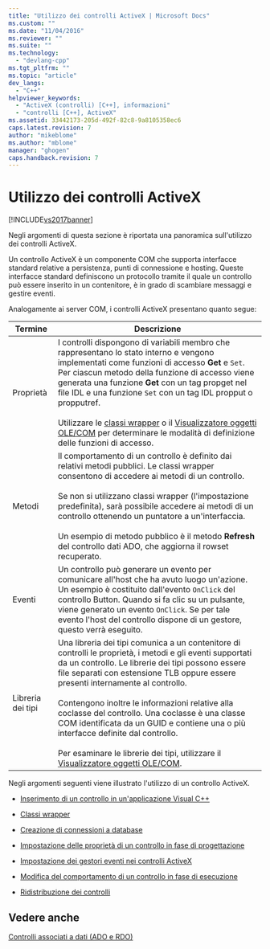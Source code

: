 ```yaml
---
title: "Utilizzo dei controlli ActiveX | Microsoft Docs"
ms.custom: ""
ms.date: "11/04/2016"
ms.reviewer: ""
ms.suite: ""
ms.technology: 
  - "devlang-cpp"
ms.tgt_pltfrm: ""
ms.topic: "article"
dev_langs: 
  - "C++"
helpviewer_keywords: 
  - "ActiveX (controlli) [C++], informazioni"
  - "controlli [C++], ActiveX"
ms.assetid: 33442173-205d-492f-82c8-9a8105358ec6
caps.latest.revision: 7
author: "mikeblome"
ms.author: "mblome"
manager: "ghogen"
caps.handback.revision: 7
---
```

# Utilizzo dei controlli ActiveX
[!INCLUDE[vs2017banner](../../assembler/inline/includes/vs2017banner.md)]

Negli argomenti di questa sezione è riportata una panoramica sull'utilizzo dei controlli ActiveX.  
  
 Un controllo ActiveX è un componente COM che supporta interfacce standard relative a persistenza, punti di connessione e hosting.  Queste interfacce standard definiscono un protocollo tramite il quale un controllo può essere inserito in un contenitore, è in grado di scambiare messaggi e gestire eventi.  
  
 Analogamente ai server COM, i controlli ActiveX presentano quanto segue:  
  
|Termine|Descrizione|  
|-------------|-----------------|  
|Proprietà|I controlli dispongono di variabili membro che rappresentano lo stato interno e vengono implementati come funzioni di accesso **Get** e `Set`.  Per ciascun metodo della funzione di accesso viene generata una funzione **Get** con un tag propget nel file IDL  e una funzione `Set` con un tag IDL propput o propputref.<br /><br /> Utilizzare le [classi wrapper](../../data/ado-rdo/wrapper-classes.md) o il [Visualizzatore oggetti OLE\/COM](../../data/ado-rdo/using-the-ole-com-object-viewer.md) per determinare le modalità di definizione delle funzioni di accesso.|  
|Metodi|Il comportamento di un controllo è definito dai relativi metodi pubblici.  Le classi wrapper consentono di accedere ai metodi di un controllo.<br /><br /> Se non si utilizzano classi wrapper \(l'impostazione predefinita\), sarà possibile accedere ai metodi di un controllo ottenendo un puntatore a un'interfaccia.<br /><br /> Un esempio di metodo pubblico è il metodo **Refresh** del controllo dati ADO, che aggiorna il rowset recuperato.|  
|Eventi|Un controllo può generare un evento per comunicare all'host che ha avuto luogo un'azione.  Un esempio è costituito dall'evento `OnClick` del controllo Button.  Quando si fa clic su un pulsante, viene generato un evento `OnClick`.  Se per tale evento l'host del controllo dispone di un gestore, questo verrà eseguito.|  
|Libreria dei tipi|Una libreria dei tipi comunica a un contenitore di controlli le proprietà, i metodi e gli eventi supportati da un controllo.  Le librerie dei tipi possono essere file separati con estensione TLB oppure essere presenti internamente al controllo.<br /><br /> Contengono inoltre le informazioni relative alla coclasse del controllo.  Una coclasse è una classe COM identificata da un GUID e  contiene una o più interfacce definite dal controllo.<br /><br /> Per esaminare le librerie dei tipi, utilizzare il [Visualizzatore oggetti OLE\/COM](../../data/ado-rdo/using-the-ole-com-object-viewer.md).|  
  
 Negli argomenti seguenti viene illustrato l'utilizzo di un controllo ActiveX.  
  
-   [Inserimento di un controllo in un'applicazione Visual C\+\+](../../data/ado-rdo/inserting-the-control-into-a-visual-cpp-application.md)  
  
-   [Classi wrapper](../../data/ado-rdo/wrapper-classes.md)  
  
-   [Creazione di connessioni a database](../../data/ado-rdo/creating-database-connections.md)  
  
-   [Impostazione delle proprietà di un controllo in fase di progettazione](../../data/ado-rdo/setting-control-properties-at-design-time.md)  
  
-   [Impostazione dei gestori eventi nei controlli ActiveX](../../data/ado-rdo/setting-event-handlers-on-activex-controls.md)  
  
-   [Modifica del comportamento di un controllo in fase di esecuzione](../../data/ado-rdo/modifying-a-control-s-run-time-behavior.md)  
  
-   [Ridistribuzione dei controlli](../../data/ado-rdo/redistributing-controls.md)  
  
## Vedere anche  
 [Controlli associati a dati \(ADO e RDO\)](../../data/ado-rdo/data-bound-controls-ado-and-rdo.md)